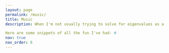 ```yaml
---
layout: page
permalink: /music/
title: Music
description: When I'm not usually trying to solve for eigenvalues as a physicist, I try to come up with cool basslines as a bassist. I'm a member of the [New Standards Music collective](https://www.instagram.com/new.standards.music/?hl=en) in Edmonton. I frequent the open jam sessions they host every Wednesday. 

Here are some snippets of all the fun I've had- #
nav: true
nav_order: 6
---
```

